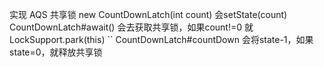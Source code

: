 实现 AQS 共享锁
new CountDownLatch(int count) 会setState(count)
CountDownLatch#await() 会去获取共享锁，如果count!=0 就 LockSupport.park(this)
``
CountDownLatch#countDown 会将state-1，如果state=0，就释放共享锁
